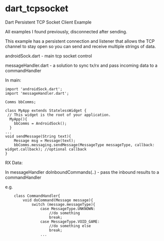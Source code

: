 # dart_tcpsocket
Dart Persistent TCP Socket Client Example 

All examples I found previously, disconnected after sending.

This example has a persistent connection and listener that allows the TCP channel to stay open so you can send and receive multiple strings of data.


androidSock.dart - main tcp socket control

messageHandler.dart - a solution to sync tx/rx and pass incoming data to a commandHandler


In main:

    import 'androidSock.dart';
    import 'messageHandler.dart';
    
    Comms bbComms; 

    class MyApp extends StatelessWidget {
     // This widget is the root of your application.
      MyApp(){
        bbComms = AndroidSock();
      }
    ...
    void sendMessage(String text){
        Message msg = Message(text);
        bbComms.messaging.sendMessage(MessageType messageType, callback: widget.callback); //optional callback
    }


RX Data:

In messageHandler doInboundCommands(..) - pass the inbound results to a commandHandler

e.g.

        class CommandHandler{
            void doCommand(Message message){
                switch (message.messageType){
                    case MessageType.UNKNOWN:
                        //do something
                        break;
                    case MessageType.VOID_GAME:
                        //do something else
                        break;
                    ...
